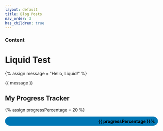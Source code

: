 ```yaml
---
layout: default
title: Blog Posts
nav_order: 3
has_children: true
---
```


### Content

# Liquid Test

{% assign message = "Hello, Liquid!" %}

{{ message }}

## My Progress Tracker
<!-- 
{% assign progressPercentage = 20 %}

<div style="background-color: #ECEFF1; border-radius: 20px; overflow: hidden; height: 30px; box-shadow: inset 0 1px 3px rgba(0, 0, 0, 0.2); position: relative;">
    <div style="width: {{ progressPercentage }}%; height: 100%; border-radius: 20px; background-color: #0077B5; transition: width 0.3s ease;"></div>
    <div style="position: absolute; top: 50%; transform: translateY(-50%); right: 10px; font-weight: bold; color: #000000;">{{ progressPercentage }}%</div>
</div> -->

{% assign progressPercentage = 20 %}

<div class="progress-box">
    <div style="background-color: #ECEFF1; border-radius: 20px; overflow: hidden; height: 30px; box-shadow: inset 0 1px 3px rgba(0, 0, 0, 0.2); position: relative;">
        <div style="width: {{ progressPercentage }}%; height: 100%; border-radius: 20px; background-color: #0077B5; transition: width 0.3s ease;"></div>
        <div style="position: absolute; top: 50%; transform: translateY(-50%); right: 10px; font-weight: bold; color: #000000;">{{ progressPercentage }}%</div>
    </div>
</div>